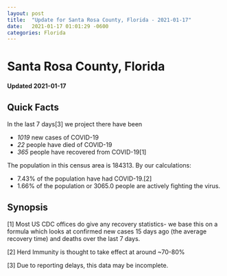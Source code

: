 ```yaml
---
layout: post
title:  "Update for Santa Rosa County, Florida - 2021-01-17"
date:   2021-01-17 01:01:29 -0600
categories: Florida
---
```


# Santa Rosa County, Florida
#### Updated 2021-01-17

## Quick Facts

In the last 7 days[3] we project there have been
- *1019* new cases of COVID-19
- *22* people have died of COVID-19
- *365* people have recovered from COVID-19[1]

The population in this census area is 184313. By our calculations:
- 7.43% of the population have had COVID-19.[2]
- 1.66% of the population or 3065.0 people are actively fighting the virus.

## Synopsis




[1] Most US CDC offices do give any recovery statistics- we base this on a formula which looks at confirmed new cases
15 days ago (the average recovery time) and deaths over the last 7 days.

[2] Herd Immunity is thought to take effect at around ~70-80%

[3] Due to reporting delays, this data may be incomplete.
 
    